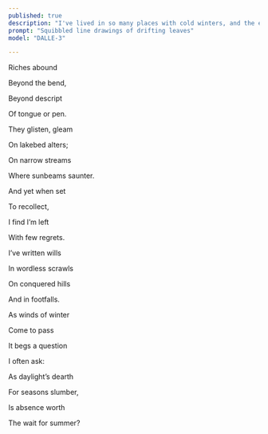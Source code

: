 ```yaml
---
published: true
description: "I've lived in so many places with cold winters, and the ephemeral beauty of fall is why I'd still live in those climates again."
prompt: "Squibbled line drawings of drifting leaves"
model: "DALLE-3"

---
```


Riches abound 

Beyond the bend,

Beyond descript 

Of tongue or pen.

They glisten, gleam 

On lakebed alters;

On narrow streams

Where sunbeams saunter.

  

And yet when set

To recollect,

I find I’m left 

With few regrets.

I’ve written wills

In wordless scrawls 

On conquered hills

And in footfalls. 

  

As winds of winter

Come to pass

It begs a question

I often ask:

As daylight’s dearth

For seasons slumber,

Is absence worth

The wait for summer?